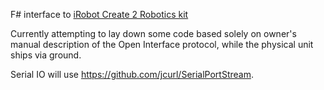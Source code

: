 F# interface to [iRobot Create 2 Robotics kit](http://store.irobot.com/default/create-programmable-programmable-robot-irobot-create-2/RC65099.html)

Currently attempting to lay down some code based solely on owner's manual description of the Open Interface protocol, while the physical unit ships via ground.

Serial IO will use https://github.com/jcurl/SerialPortStream. 